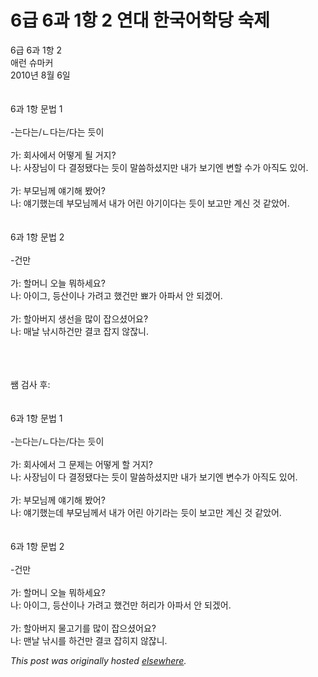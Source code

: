 # 6급 6과 1항 2 연대 한국어학당 숙제

<div>
<p>6급 6과 1항 2<br>애런 슈마커<br>2010년 8월 6일<br><br><br>6과 1항 문법 1<br><br>-는다는/ㄴ다는/다는 듯이<br><br>가: 회사에서 어떻게 될 거지?<br>나: 사장님이 다 결정됐다는 듯이 말씀하셨지만 내가 보기엔 변할 수가 아직도 있어.<br><br>가: 부모님께 얘기해 봤어?<br>나: 얘기했는데 부모님께서 내가 어린 아기이다는 듯이 보고만 계신 것 같았어.<br><br><br>6과 1항 문법 2<br><br>-건만<br><br>가: 할머니 오늘 뭐하세요?<br>나: 아이그, 등산이나 가려고 했건만 뾰가 아파서 안 되겠어.<br><br>가: 할아버지 생선을 많이 잡으셨어요?<br>나: 매날 낚시하건만 결코 잡지 않잖니.</p>
<div><br></div>
<div><br></div>
<div><br></div>
<div>쌤 검사 후:</div>
<div><br></div>
<div><br></div>
<div>6과 1항 문법 1<br><br>-는다는/ㄴ다는/다는 듯이<br><br>가: 회사에서 그 문제는 어떻게 할 거지?<br>나: 사장님이 다 결정됐다는 듯이 말씀하셨지만 내가 보기엔 변수가 아직도 있어.<br><br>가: 부모님께 얘기해 봤어?<br>나: 얘기했는데 부모님께서 내가 어린 아기라는 듯이 보고만 계신 것 같았어.<br><br><br>6과 1항 문법 2<br><br>-건만<br><br>가: 할머니 오늘 뭐하세요?<br>나: 아이그, 등산이나 가려고 했건만 허리가 아파서 안 되겠어.<br><br>가: 할아버지 물고기를 많이 잡으셨어요?<br>나: 맨날 낚시를 하건만 결코 잡히지 않잖니.</div>
</div>


*This post was originally hosted [elsewhere](http://planspace.blogspot.com/2010/08/6-6-1-2.html).*
